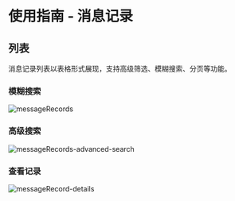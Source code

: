 # 使用指南 - 消息记录

## 列表

消息记录列表以表格形式展现，支持高级筛选、模糊搜索、分页等功能。

### 模糊搜索

![messageRecords](https://cdn.masastack.com/stack/doc/mc/messageRecords.png)

### 高级搜索

![messageRecords-advanced-search](https://cdn.masastack.com/stack/doc/mc/messageRecords-advanced-search.png)

### 查看记录

![messageRecord-details](https://cdn.masastack.com/stack/doc/mc/messageRecord-details.png)
